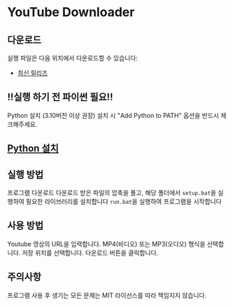 # YouTube Downloader

## 다운로드
실행 파일은 다음 위치에서 다운로드할 수 있습니다:
- [최신 릴리즈](https://github.com/milky-way-1220/Youtube_Downloader/archive/refs/heads/main.zip)

## !!실행 하기 전 파이썬 필요!!
Python 설치 (3.10버전 이상 권장)
  설치 시 "Add Python to PATH" 옵션을 반드시 체크해주세요.

## [Python 설치](https://www.python.org/ftp/python/3.13.1/python-3.13.1-amd64.exe)

## 실행 방법
프로그램 다운로드
다운로드 받은 파일의 압축을 풀고, 해당 폴더에서 ``setup.bat``을 실행하여 필요한 라이브러리를 설치합니다
``run.bat``을 실행하여 프로그램을 시작합니다

## 사용 방법
Youtube 영상의 URL을 입력합니다.
MP4(비디오) 또는 MP3(오디오) 형식을 선택합니다.
저장 위치를 선택합니다.
다운로드 버튼을 클릭합니다.

## 주의사항
프로그램 사용 후 생기는 모든 문제는 MIT 라이선스를 따라 책임지지 않습니다.
